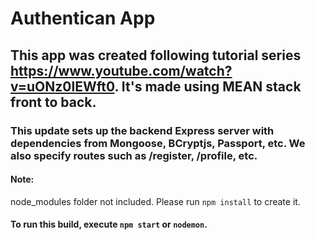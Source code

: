 # Authentican App

## This app was created following tutorial series https://www.youtube.com/watch?v=uONz0lEWft0. It's made using MEAN stack front to back.

### This update sets up the backend Express server with dependencies from Mongoose, BCryptjs, Passport, etc. We also specify routes such as /register, /profile, etc.

#### Note:
node_modules folder not included. Please run `npm install` to create it.

#### To run this build, execute `npm start` or `nodemon`.